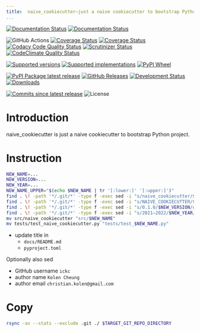 ```yaml
---
title:	naive_cookiecutter—just a naive cookiecutter to bootstrap Python project
...
```


[![Documentation Status](https://readthedocs.org/projects/naive_cookiecutter/badge/?version=latest)](https://naive_cookiecutter.readthedocs.io/en/latest/?badge=latest&style=plastic)
[![Documentation Status](https://github.com/ickc/naive_cookiecutter/workflows/GitHub%20Pages/badge.svg)](https://ickc.github.io/naive_cookiecutter)

![GitHub Actions](https://github.com/ickc/naive_cookiecutter/workflows/Python%20package/badge.svg)
[![Coverage Status](https://codecov.io/gh/ickc/naive_cookiecutter/branch/master/graphs/badge.svg?branch=master)](https://codecov.io/github/ickc/naive_cookiecutter)
[![Coverage Status](https://coveralls.io/repos/ickc/naive_cookiecutter/badge.svg?branch=master&service=github)](https://coveralls.io/r/ickc/naive_cookiecutter)
[![Codacy Code Quality Status](https://img.shields.io/codacy/grade/078ebc537c5747f68c1d4ad3d3594bbf.svg)](https://www.codacy.com/app/ickc/naive_cookiecutter)
[![Scrutinizer Status](https://img.shields.io/scrutinizer/quality/g/ickc/naive_cookiecutter/master.svg)](https://scrutinizer-ci.com/g/ickc/naive_cookiecutter/)
[![CodeClimate Quality Status](https://codeclimate.com/github/ickc/naive_cookiecutter/badges/gpa.svg)](https://codeclimate.com/github/ickc/naive_cookiecutter)

[![Supported versions](https://img.shields.io/pypi/pyversions/naive_cookiecutter.svg)](https://pypi.org/project/naive_cookiecutter)
[![Supported implementations](https://img.shields.io/pypi/implementation/naive_cookiecutter.svg)](https://pypi.org/project/naive_cookiecutter)
[![PyPI Wheel](https://img.shields.io/pypi/wheel/naive_cookiecutter.svg)](https://pypi.org/project/naive_cookiecutter)

[![PyPI Package latest release](https://img.shields.io/pypi/v/naive_cookiecutter.svg)](https://pypi.org/project/naive_cookiecutter)
[![GitHub Releases](https://img.shields.io/github/tag/ickc/naive_cookiecutter.svg?label=github+release)](https://github.com/ickc/naive_cookiecutter/releases)
[![Development Status](https://img.shields.io/pypi/status/naive_cookiecutter.svg)](https://pypi.python.org/pypi/naive_cookiecutter/)
[![Downloads](https://img.shields.io/pypi/dm/naive_cookiecutter.svg)](https://pypi.python.org/pypi/naive_cookiecutter/)

[![Commits since latest release](https://img.shields.io/github/commits-since/ickc/naive_cookiecutter/v0.1.0.svg)](https://github.com/ickc/naive_cookiecutter/compare/v0.1.0...master)
![License](https://img.shields.io/pypi/l/naive_cookiecutter.svg)

# Introduction

naive_cookiecutter is just a naive cookiecutter to bootstrap Python project.

# Instruction

```bash
NEW_NAME=...
NEW_VERSION=...
NEW_YEAR=...
NEW_NAME_UPPER="$(echo $NEW_NAME | tr '[:lower:]' '[:upper:]')"
find . \! -path '*/.git/*' -type f -exec sed -i "s/naive_cookiecutter/$NEW_NAME/g" {} +
find . \! -path '*/.git/*' -type f -exec sed -i "s/NAIVE_COOKIECUTTER/$NEW_NAME_UPPER/g" {} +
find . \! -path '*/.git/*' -type f -exec sed -i "s/0.1.0/$NEW_VERSION/g" {} +
find . \! -path '*/.git/*' -type f -exec sed -i "s/2021–2022/$NEW_YEAR/g" {} +
mv src/naive_cookiecutter "src/$NEW_NAME"
mv tests/test_naive_cookiecutter.py "tests/test_$NEW_NAME.py"
```

- update title in
    - `docs/README.md`
    - `pyproject.toml`

Optionally also sed

- GitHub username `ickc`
- author name `Kolen Cheung`
- author email `christian.kolen@gmail.com`

# Copy

```bash
rsync -av --stats --exclude .git ./ $TARGET_GIT_REPO_DIRECTORY
```
